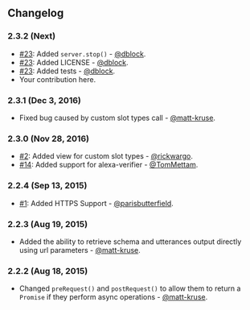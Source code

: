 ## Changelog

### 2.3.2 (Next)

* [#23](https://github.com/matt-kruse/alexa-app-server/pull/23): Added `server.stop()` - [@dblock](https://github.com/dblock).
* [#23](https://github.com/matt-kruse/alexa-app-server/pull/23): Added LICENSE - [@dblock](https://github.com/dblock).
* [#23](https://github.com/matt-kruse/alexa-app-server/pull/23): Added tests - [@dblock](https://github.com/dblock).
* Your contribution here.

### 2.3.1 (Dec 3, 2016)

* Fixed bug caused by custom slot types call - [@matt-kruse](https://github.com/matt-kruse).

### 2.3.0 (Nov 28, 2016)

* [#2](https://github.com/matt-kruse/alexa-app-server/pull/2): Added view for custom slot types - [@rickwargo](https://github.com/rickwargo).
* [#14](https://github.com/matt-kruse/alexa-app-server/pull/2): Added support for alexa-verifier - [@TomMettam](https://github.com/TomMettam).

### 2.2.4 (Sep 13, 2015)

* [#1](https://github.com/matt-kruse/alexa-app-server/pull/1): Added HTTPS Support - [@parisbutterfield](https://github.com/parisbutterfield).

### 2.2.3 (Aug 19, 2015)

* Added the ability to retrieve schema and utterances output directly using url parameters - [@matt-kruse](https://github.com/matt-kruse).

### 2.2.2 (Aug 18, 2015)

* Changed `preRequest()` and `postRequest()` to allow them to return a `Promise` if they perform async operations - [@matt-kruse](https://github.com/matt-kruse).

